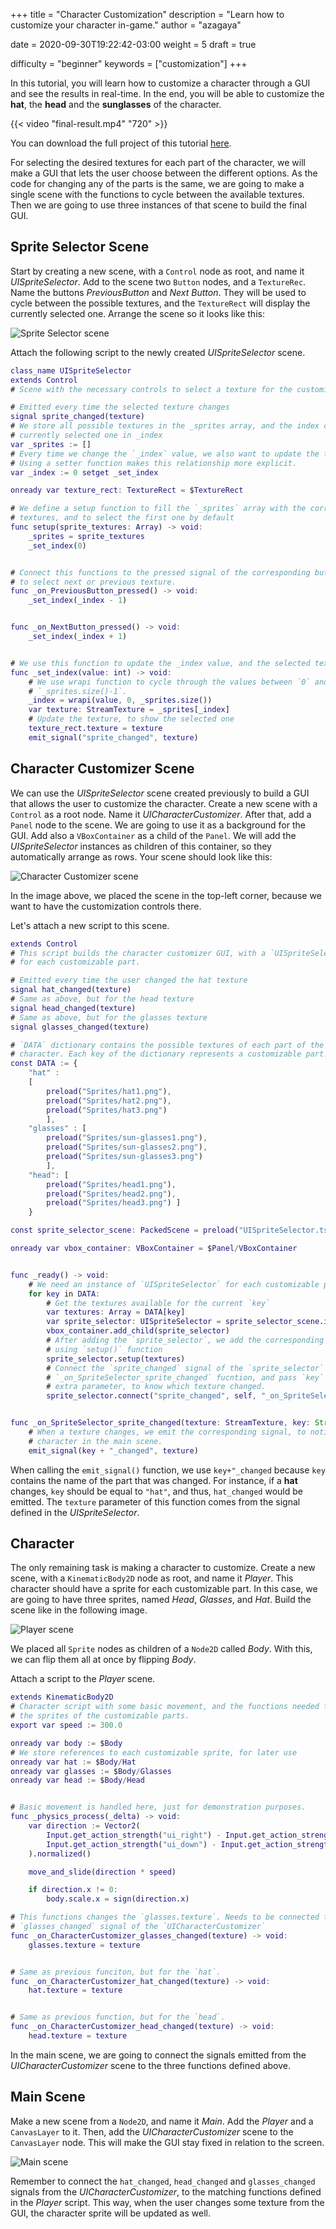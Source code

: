 +++
title = "Character Customization"
description = "Learn how to customize your character in-game."
author = "azagaya"

date = 2020-09-30T19:22:42-03:00
weight = 5
draft = true

difficulty = "beginner"
keywords = ["customization"]
+++

In this tutorial, you will learn how to customize a character through a GUI and see the results in real-time. In the end, you will be able to customize the __hat__, the __head__ and the __sunglasses__ of the character.

{{< video "final-result.mp4" "720" >}}

You can download the full project of this tutorial [here](https://github.com/GDQuest/godot-mini-tuts-demos/tree/master/2d/character-customization).

For selecting the desired textures for each part of the character, we will make a GUI that lets the user choose between the different options. As the code for changing any of the parts is the same, we are going to make a single scene with the functions to cycle between the available textures. Then we are going to use three instances of that scene to build the final GUI.

## Sprite Selector Scene

Start by creating a new scene, with a `Control` node as root, and name it _UISpriteSelector_. Add to the scene two `Button` nodes, and a `TextureRec`. Name the buttons _PreviousButton_ and _Next Button_. They will be used to cycle between the possible textures, and the `TextureRect` will display the currently selected one. Arrange the scene so it looks like this:

![Sprite Selector scene](img/sprite-selector-scene.png)

Attach the following script to the newly created _UISpriteSelector_ scene.

```gd
class_name UISpriteSelector
extends Control
# Scene with the necessary controls to select a texture for the customization

# Emitted every time the selected texture changes
signal sprite_changed(texture)
# We store all possible textures in the _sprites array, and the index of the 
# currently selected one in _index
var _sprites := []
# Every time we change the `_index` value, we also want to update the texture.
# Using a setter function makes this relationship more explicit.
var _index := 0 setget _set_index

onready var texture_rect: TextureRect = $TextureRect

# We define a setup function to fill the `_sprites` array with the corresponding
# textures, and to select the first one by default
func setup(sprite_textures: Array) -> void:
	_sprites = sprite_textures
	_set_index(0)


# Connect this functions to the pressed signal of the corresponding buttons
# to select next or previous texture.
func _on_PreviousButton_pressed() -> void:
	_set_index(_index - 1)


func _on_NextButton_pressed() -> void:
	_set_index(_index + 1)


# We use this function to update the _index value, and the selected texture
func _set_index(value: int) -> void:
	# We use wrapi function to cycle through the values between `0` and
    # `_sprites.size()-1`.
	_index = wrapi(value, 0, _sprites.size())
	var texture: StreamTexture = _sprites[_index]
	# Update the texture, to show the selected one
	texture_rect.texture = texture
	emit_signal("sprite_changed", texture)

```

## Character Customizer Scene

We can use the _UISpriteSelector_ scene created previously to build a GUI that allows the user to customize the character. Create a new scene with a `Control` as a root node. Name it _UICharacterCustomizer_. After that, add a `Panel` node to the scene. We are going to use it as a background for the GUI. Add also a `VBoxContainer` as a child of the `Panel`. We will add the _UISpriteSelector_ instances as children of this container, so they automatically arrange as rows. Your scene should look like this:

![Character Customizer scene](img/character-customizer-scene.png)

In the image above, we placed the scene in the top-left corner, because we want to have the customization controls there.

Let's attach a new script to this scene.

```gd
extends Control
# This script builds the character customizer GUI, with a `UISpriteSelector`
# for each customizable part.

# Emitted every time the user changed the hat texture
signal hat_changed(texture)
# Same as above, but for the head texture
signal head_changed(texture)
# Same as above, but for the glasses texture
signal glasses_changed(texture)

# `DATA` dictionary contains the possible textures of each part of the
# character. Each key of the dictionary represents a customizable part.
const DATA := {
	"hat" :
	[
		preload("Sprites/hat1.png"),
		preload("Sprites/hat2.png"),
		preload("Sprites/hat3.png")
		],
	"glasses" : [
		preload("Sprites/sun-glasses1.png"),
		preload("Sprites/sun-glasses2.png"),
		preload("Sprites/sun-glasses3.png")
		],
	"head": [
		preload("Sprites/head1.png"),
		preload("Sprites/head2.png"),
		preload("Sprites/head3.png") ]
	}

const sprite_selector_scene: PackedScene = preload("UISpriteSelector.tscn")

onready var vbox_container: VBoxContainer = $Panel/VBoxContainer


func _ready() -> void:
	# We need an instance of `UISpriteSelector` for each customizable part
	for key in DATA:
        # Get the textures available for the current `key`
		var textures: Array = DATA[key]
		var sprite_selector: UISpriteSelector = sprite_selector_scene.instance()
		vbox_container.add_child(sprite_selector)
		# After adding the `sprite_selector`, we add the corresponding textures
		# using `setup()` function
		sprite_selector.setup(textures)
		# Connect the `sprite_changed` signal of the `sprite_selector` to the
		# `_on_SpriteSelector_sprite_changed` fucntion, and pass `key` as an
		# extra parameter, to know which texture changed.
		sprite_selector.connect("sprite_changed", self, "_on_SpriteSelector_sprite_changed", [key])


func _on_SpriteSelector_sprite_changed(texture: StreamTexture, key: String) -> void:
	# When a texture changes, we emit the corresponding signal, to notify the 
	# character in the main scene.
	emit_signal(key + "_changed", texture)

```

When calling the `emit_signal()` function, we use `key+"_changed` because `key` contains the name of the part that was changed. For instance, if a __hat__ changes, `key` should be equal to `"hat"`, and thus, `hat_changed` would be emitted. The `texture` parameter of this function comes from the signal defined in the _UISpriteSelector_.

## Character

The only remaining task is making a character to customize. Create a new scene, with a `KinematicBody2D` node as root, and name it _Player_. This character should have a sprite for each customizable part. In this case, we are going to have three sprites, named _Head_, _Glasses_, and _Hat_. Build the scene like in the following image.

![Player scene](img/player-scene.png)

We placed all `Sprite` nodes as children of a `Node2D` called _Body_. With this, we can flip them all at once by flipping _Body_.

Attach a script to the _Player_ scene.

```gd
extends KinematicBody2D
# Character script with some basic movement, and the functions needed to update
# the sprites of the customizable parts.
export var speed := 300.0

onready var body := $Body
# We store references to each customizable sprite, for later use
onready var hat := $Body/Hat
onready var glasses := $Body/Glasses
onready var head := $Body/Head


# Basic movement is handled here, just for demonstration purposes.
func _physics_process(_delta) -> void:
	var direction := Vector2(
		Input.get_action_strength("ui_right") - Input.get_action_strength("ui_left"),
		Input.get_action_strength("ui_down") - Input.get_action_strength("ui_up")
	).normalized()

	move_and_slide(direction * speed)

	if direction.x != 0:
		body.scale.x = sign(direction.x)

# This functions changes the `glasses.texture`. Needs to be connected to the
# `glasses_changed` signal of the `UICharacterCustomizer`
func _on_CharacterCustomizer_glasses_changed(texture) -> void:
	glasses.texture = texture


# Same as previous funciton, but for the `hat`.
func _on_CharacterCustomizer_hat_changed(texture) -> void:
	hat.texture = texture


# Same as previous function, but for the `head`.
func _on_CharacterCustomizer_head_changed(texture) -> void:
	head.texture = texture
```

In the main scene, we are going to connect the signals emitted from the _UICharacterCustomizer_ scene to the three functions defined above.

## Main Scene

Make a new scene from a `Node2D`, and name it _Main_. Add the _Player_ and a `CanvasLayer` to it. Then, add the _UICharacterCustomizer_ scene to the `CanvasLayer` node. This will make the GUI stay fixed in relation to the screen.

![Main scene](img/main-scene.png)

Remember to connect the `hat_changed`, `head_changed` and `glasses_changed` signals from the _UICharacterCustomizer_, to the matching functions defined in the _Player_ script. This way, when the user changes some texture from the GUI, the character sprite will be updated as well.
